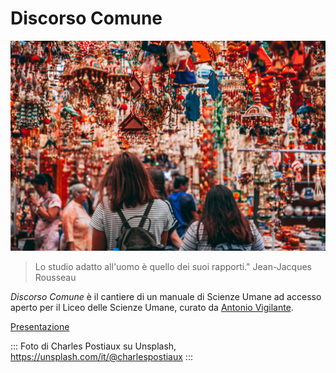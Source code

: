 # Discorso Comune

![](immagini/charles-postiaux-efkSReIxQAw-unsplash.jpg)

> Lo studio adatto all'uomo è quello dei suoi rapporti." Jean-Jacques Rousseau

_Discorso Comune_ è il cantiere di un manuale di Scienze Umane ad accesso aperto per il Liceo delle Scienze Umane, curato da [Antonio Vigilante](autore.md).

[Presentazione](presentazione.md)

:::
Foto di Charles Postiaux su Unsplash, https://unsplash.com/it/@charlespostiaux
:::
